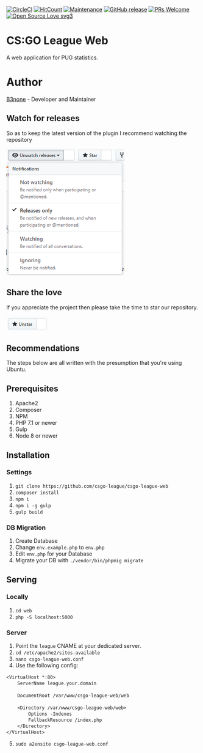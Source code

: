 [![CircleCI](https://circleci.com/gh/csgo-league/csgo-league-web/tree/develop.svg?style=svg)](https://circleci.com/gh/csgo-league/csgo-league-web/tree/develop)
[![HitCount](http://hits.dwyl.io/csgo-league/csgo-league-web.svg)](http://hits.dwyl.io/csgo-league/csgo-league-web)
[![Maintenance](https://img.shields.io/badge/Maintained%3F-yes-green.svg)](https://github.com/csgo-league/csgo-league-web/graphs/commit-activity)
[![GitHub release](https://img.shields.io/github/release/csgo-league/csgo-league-web.svg)](https://github.com/csgo-league/csgo-league-web/releases/)
[![PRs Welcome](https://img.shields.io/badge/PRs-welcome-brightgreen.svg?style=flat-square)](http://makeapullrequest.com)
[![Open Source Love svg3](https://badges.frapsoft.com/os/v3/open-source.svg?v=103)](https://github.com/csgo-league)

# CS:GO League Web
A web application for PUG statistics.

# Author
[B3none](https://github.com/b3none/) - Developer and Maintainer

## Watch for releases

So as to keep the latest version of the plugin I recommend watching the repository

![Watch releases](https://github.com/b3none/gdprconsent/raw/development/.github/README_ASSETS/watch_releases.png)

## Share the love

If you appreciate the project then please take the time to star our repository.

![Star us](https://github.com/b3none/gdprconsent/raw/development/.github/README_ASSETS/star_us.png)

## Recommendations
The steps below are all written with the presumption that you're using Ubuntu.

## Prerequisites
1. Apache2
2. Composer
3. NPM
4. PHP 7.1 or newer
5. Gulp
6. Node 8 or newer


## Installation

### Settings
1. `git clone https://github.com/csgo-league/csgo-league-web`
2. `composer install`
3. `npm i`
4. `npm i -g gulp`
5. `gulp build`

### DB Migration
1. Create Database
2. Change `env.example.php` to `env.php`
3. Edit `env.php` for your Database
4. Migrate your DB with `./vendor/bin/phpmig migrate`


## Serving

### Locally
1. `cd web`
2. `php -S localhost:5000`

### Server 
1. Point the `league` CNAME at your dedicated server.
2. `cd /etc/apache2/sites-available`
3. `nano csgo-league-web.conf`
4. Use the following config:
```apacheconfig
<VirtualHost *:80>
    ServerName league.your.domain

    DocumentRoot /var/www/csgo-league-web/web

    <Directory /var/www/csgo-league-web/web>
        Options -Indexes
        FallbackResource /index.php
    </Directory>
</VirtualHost>
```
5. `sudo a2ensite csgo-league-web.conf`
